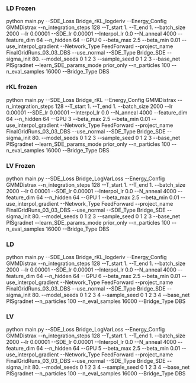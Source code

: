 
### LD Frozen 


python main.py --SDE_Loss Bridge_rKL_logderiv --Energy_Config GMMDistrax --n_integration_steps 128 --T_start 1. --T_end 1. --batch_size 2000 --lr 0.00001 --SDE_lr 0.00001 --Interpol_lr 0.0 --N_anneal 4000 --feature_dim 64 --n_hidden 64 --GPU 0 --beta_max 2.5 --beta_min 0.01 --use_interpol_gradient --Network_Type FeedForward --project_name FinalGridRuns_03_03_DBS --use_normal --SDE_Type Bridge_SDE --sigma_init 80. --model_seeds 0 1 2 3  --sample_seed 0 1 2 3 --base_net PISgradnet --learn_SDE_params_mode prior_only --n_particles 100 --n_eval_samples 16000 --Bridge_Type DBS

### rKL frozen
python main.py --SDE_Loss Bridge_rKL --Energy_Config GMMDistrax --n_integration_steps 128 --T_start 1. --T_end 1. --batch_size 2000 --lr 0.00001 --SDE_lr 0.00001 --Interpol_lr 0.0 --N_anneal 4000 --feature_dim 64 --n_hidden 64 --GPU 3 --beta_max 2.5 --beta_min 0.01 --use_interpol_gradient --Network_Type FeedForward --project_name FinalGridRuns_03_03_DBS --use_normal --SDE_Type Bridge_SDE --sigma_init 80. --model_seeds 0 1 2 3 --sample_seed 0 1 2 3 --base_net PISgradnet --learn_SDE_params_mode prior_only --n_particles 100 --n_eval_samples 16000 --Bridge_Type DBS

### LV Frozen 


python main.py --SDE_Loss Bridge_LogVarLoss --Energy_Config GMMDistrax --n_integration_steps 128 --T_start 1. --T_end 1. --batch_size 2000 --lr 0.00001 --SDE_lr 0.00001 --Interpol_lr 0.0 --N_anneal 4000 --feature_dim 64 --n_hidden 64 --GPU 1 --beta_max 2.5 --beta_min 0.01 --use_interpol_gradient --Network_Type FeedForward --project_name FinalGridRuns_03_03_DBS --use_normal --SDE_Type Bridge_SDE --sigma_init 80. --model_seeds 0 1 2 3 --sample_seed 0 1 2 3 --base_net PISgradnet --learn_SDE_params_mode prior_only --n_particles 100 --n_eval_samples 16000 --Bridge_Type DBS


### LD 

python main.py --SDE_Loss Bridge_rKL_logderiv --Energy_Config GMMDistrax --n_integration_steps 128 --T_start 1. --T_end 1. --batch_size 2000 --lr 0.00001 --SDE_lr 0.00001 --Interpol_lr 0.0 --N_anneal 4000 --feature_dim 64 --n_hidden 64 --GPU 6 --beta_max 2.5 --beta_min 0.01 --use_interpol_gradient --Network_Type FeedForward --project_name FinalGridRuns_03_03_DBS --use_normal --SDE_Type Bridge_SDE --sigma_init 80. --model_seeds 0 1 2 3 4 --sample_seed 0 1 2 3 4 --base_net PISgradnet --n_particles 100 --n_eval_samples 16000 --Bridge_Type DBS


### LV 

python main.py --SDE_Loss Bridge_LogVarLoss --Energy_Config GMMDistrax --n_integration_steps 128 --T_start 1. --T_end 1. --batch_size 2000 --lr 0.00001 --SDE_lr 0.00001 --Interpol_lr 0.0 --N_anneal 4000 --feature_dim 64 --n_hidden 64 --GPU 5 --beta_max 2.5 --beta_min 0.01 --use_interpol_gradient --Network_Type FeedForward --project_name FinalGridRuns_03_03_DBS --use_normal --SDE_Type Bridge_SDE --sigma_init 80. --model_seeds 0 1 2 3 4 --sample_seed 0 1 2 3 4 --base_net PISgradnet --n_particles 100 --n_eval_samples 16000 --Bridge_Type DBS

